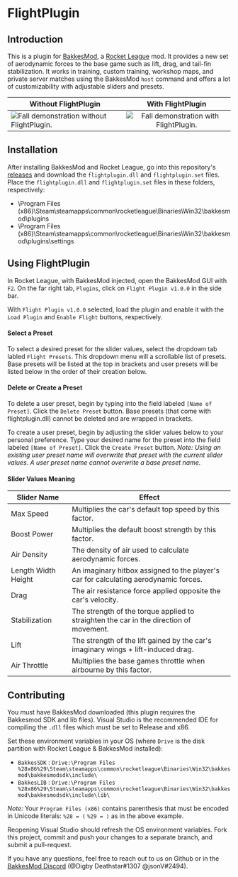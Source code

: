 # FlightPlugin
## Introduction
This is a plugin for [BakkesMod](https://bakkesmod.com/), a [Rocket League](https://www.rocketleague.com/) mod. It provides a new set of aerodynamic forces to the base game such as lift, drag, and tail-fin stabilization. It works in training, custom training, workshop maps, and private server matches using the BakkesMod `host` command and offers a lot of customizability with adjustable sliders and presets.

| Without FlightPlugin | With FlightPlugin | 
| ------------- |:-------------:|
| ![Fall demonstration without FlightPlugin.](./noplugin.gif)      | ![Fall demonstration with FlightPlugin.](./flightplugin.gif) |


## Installation
After installing BakkesMod and Rocket League, go into this repository's [releases](https://github.com/Archaic44/FlightPlugin/releases) and download the `flightplugin.dll` and `flightplugin.set` files. Place the `flightplugin.dll` and `flightplugin.set` files in these folders, respectively:
- \Program Files (x86)\Steam\steamapps\common\rocketleague\Binaries\Win32\bakkesmod\plugins
- \Program Files (x86)\Steam\steamapps\common\rocketleague\Binaries\Win32\bakkesmod\plugins\settings

## Using FlightPlugin
In Rocket League, with BakkesMod injected, open the BakkesMod GUI with `F2`. On the far right tab, `Plugins`, click on `Flight Plugin v1.0.0` in the side bar.

With `Flight Plugin v1.0.0` selected, load the plugin and enable it with the `Load Plugin` and `Enable Flight` buttons, respectively. 

#### Select a Preset
To select a desired preset for the slider values, select the dropdown tab labled `Flight Presets`. This dropdown menu will a scrollable list of presets. Base presets will be listed at the top in brackets and user presets will be listed below in the order of their creation below.
#### Delete or Create a Preset
To delete a user preset, begin by typing into the field labeled `[Name of Preset]`. Click the `Delete Preset` button. Base presets (that come with flightplugin.dll) cannot be deleted and are wrapped in brackets.

To create a user preset, begin by adjusting the slider values below to your personal preference. Type your desired name for the preset into the field labeled `[Name of Preset]`. Click the `Create Preset` button. 
*Note: Using an existing user preset name will overwrite that preset with the current slider values. A user preset name cannot overwrite a base preset name.*
#### Slider Values Meaning
| Slider Name | Effect |
| ------------- |-------------|
|Max Speed|Multiplies the car's default top speed by this factor.|
|Boost Power|Multiplies the default boost strength by this factor.|
|Air Density|The density of air used to calculate aerodynamic forces.|
|Length Width Height|An imaginary hitbox assigned to the player's car for calculating aerodynamic forces.|
|Drag|The air resistance force applied opposite the car's velocity.|
|Stabilization|The strength of the torque applied to straighten the car in the direction of movement.|
|Lift|The strength of the lift gained by the car's imaginary wings + lift-induced drag.|
|Air Throttle|Multiplies the base games throttle when airbourne by this factor.|


## Contributing
You must have BakkesMod downloaded (this plugin requires the Bakkesmod SDK and lib files). Visual Studio is the recommended IDE for compiling the `.dll` files which must be set to Release and x86.

Set these environment variables in your OS (where `Drive` is the disk partition with Rocket League & BakkesMod installed):
- `BakkesSDK` : `Drive:\Program Files %28x86%29\Steam\steamapps\common\rocketleague\Binaries\Win32\bakkesmod\bakkesmodsdk\include\`
- `BakkesLIB` : `Drive:\Program Files %28x86%29\Steam\steamapps\common\rocketleague\Binaries\Win32\bakkesmod\bakkesmodsdk\include\lib\`

*Note:* Your `Program Files (x86)` contains parenthesis that must be encoded in Unicode literals: `%28 = (` `%29 = )` as in the above example.

Reopening Visual Studio should refresh the OS environment variables. Fork this project, commit and push your changes to a separate branch, and submit a pull-request.

If you have any questions, feel free to reach out to us on Github or in the [BakkesMod Discord](https://discord.gg/9PtUKcj) (@Digby Deathstar#1307 @jsonV#2494).
